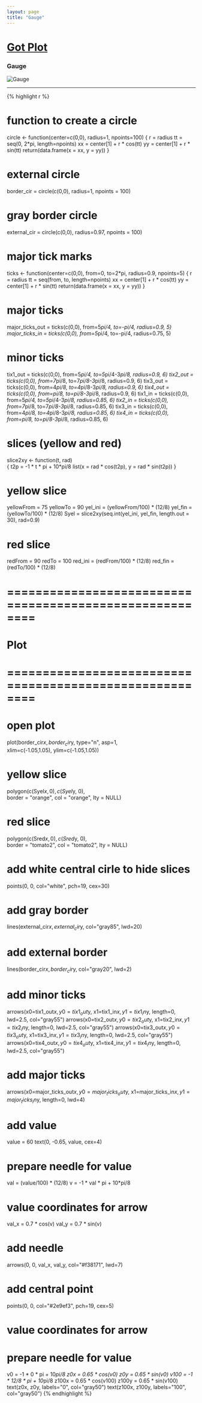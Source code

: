 ```yaml
---
layout: page
title: "Gauge"
---
```


# [Got Plot](/gotplot) 

### Gauge 

![Gauge](../images/gauge.png) 

-----

{% highlight r %} 
# function to create a circle 
circle <- function(center=c(0,0), radius=1, npoints=100) 
{ 
  r = radius 
  tt = seq(0, 2*pi, length=npoints) 
  xx = center[1] + r * cos(tt) 
  yy = center[1] + r * sin(tt) 
  return(data.frame(x = xx, y = yy)) 
} 
 
# external circle 
border_cir = circle(c(0,0), radius=1, npoints = 100) 
 
# gray border circle 
external_cir = circle(c(0,0), radius=0.97, npoints = 100) 
 
# major tick marks 
ticks <- function(center=c(0,0), from=0, to=2*pi, radius=0.9, npoints=5) 
{ 
  r = radius 
  tt = seq(from, to, length=npoints) 
  xx = center[1] + r * cos(tt) 
  yy = center[1] + r * sin(tt) 
  return(data.frame(x = xx, y = yy)) 
} 
 
# major ticks 
major_ticks_out = ticks(c(0,0), from=5*pi/4, to=-pi/4, radius=0.9, 5) 
major_ticks_in = ticks(c(0,0), from=5*pi/4, to=-pi/4, radius=0.75, 5) 
 
# minor ticks 
tix1_out = ticks(c(0,0), from=5*pi/4, to=5*pi/4-3*pi/8, radius=0.9, 6) 
tix2_out = ticks(c(0,0), from=7*pi/8, to=7*pi/8-3*pi/8, radius=0.9, 6) 
tix3_out = ticks(c(0,0), from=4*pi/8, to=4*pi/8-3*pi/8, radius=0.9, 6) 
tix4_out = ticks(c(0,0), from=pi/8, to=pi/8-3*pi/8, radius=0.9, 6) 
tix1_in = ticks(c(0,0), from=5*pi/4, to=5*pi/4-3*pi/8, radius=0.85, 6) 
tix2_in = ticks(c(0,0), from=7*pi/8, to=7*pi/8-3*pi/8, radius=0.85, 6) 
tix3_in = ticks(c(0,0), from=4*pi/8, to=4*pi/8-3*pi/8, radius=0.85, 6) 
tix4_in = ticks(c(0,0), from=pi/8, to=pi/8-3*pi/8, radius=0.85, 6) 
 
# slices (yellow and red) 
slice2xy <- function(t, rad)  
{ 
  t2p = -1 * t * pi + 10*pi/8 
  list(x = rad * cos(t2p), y = rad * sin(t2p)) 
} 
 
# yellow slice 
yellowFrom = 75 
yellowTo = 90 
yel_ini = (yellowFrom/100) * (12/8) 
yel_fin = (yellowTo/100) * (12/8) 
Syel = slice2xy(seq.int(yel_ini, yel_fin, length.out = 30), rad=0.9) 
 
# red slice 
redFrom = 90 
redTo = 100 
red_ini = (redFrom/100) * (12/8) 
red_fin = (redTo/100) * (12/8) 
 
 
# ======================================================== 
# Plot 
# ======================================================== 
# open plot 
plot(border_cir$x, border_cir$y, type="n", asp=1,  
     xlim=c(-1.05,1.05), ylim=c(-1.05,1.05)) 
# yellow slice 
polygon(c(Syel$x, 0), c(Syel$y, 0),   
        border = "orange", col = "orange", lty = NULL) 
# red slice 
polygon(c(Sred$x, 0), c(Sred$y, 0),   
        border = "tomato2", col = "tomato2", lty = NULL) 
# add white central cirle to hide slices 
points(0, 0, col="white", pch=19, cex=30) 
# add gray border 
lines(external_cir$x, external_cir$y, col="gray85", lwd=20) 
# add external border 
lines(border_cir$x, border_cir$y, col="gray20", lwd=2) 
# add minor ticks 
arrows(x0=tix1_out$x, y0=tix1_out$y, x1=tix1_in$x, y1=tix1_in$y, 
       length=0, lwd=2.5, col="gray55") 
arrows(x0=tix2_out$x, y0=tix2_out$y, x1=tix2_in$x, y1=tix2_in$y, 
        length=0, lwd=2.5, col="gray55") 
arrows(x0=tix3_out$x, y0=tix3_out$y, x1=tix3_in$x, y1=tix3_in$y, 
       length=0, lwd=2.5, col="gray55") 
arrows(x0=tix4_out$x, y0=tix4_out$y, x1=tix4_in$x, y1=tix4_in$y, 
       length=0, lwd=2.5, col="gray55") 
# add major ticks 
arrows(x0=major_ticks_out$x, y0=major_ticks_out$y, 
       x1=major_ticks_in$x, y1=major_ticks_in$y, length=0, lwd=4) 
# add value 
value = 60 
text(0, -0.65, value, cex=4) 
# prepare needle for value 
val = (value/100) * (12/8) 
v = -1 * val * pi + 10*pi/8 
# value coordinates for arrow 
val_x = 0.7 * cos(v) 
val_y = 0.7 * sin(v) 
# add needle 
arrows(0, 0, val_x, val_y, col="#f38171", lwd=7) 
# add central point 
points(0, 0, col="#2e9ef3", pch=19, cex=5) 
 
# value coordinates for arrow 
# prepare needle for value 
v0 = -1 * 0 * pi + 10*pi/8 
z0x = 0.65 * cos(v0) 
z0y = 0.65 * sin(v0) 
v100 = -1 * 12/8 * pi + 10*pi/8 
z100x = 0.65 * cos(v100) 
z100y = 0.65 * sin(v100) 
text(z0x, z0y, labels="0", col="gray50") 
text(z100x, z100y, labels="100", col="gray50") 
{% endhighlight %} 
